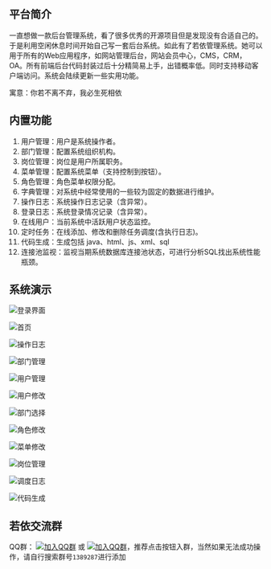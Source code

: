 ## 平台简介

一直想做一款后台管理系统，看了很多优秀的开源项目但是发现没有合适自己的。于是利用空闲休息时间开始自己写一套后台系统。如此有了若依管理系统。她可以用于所有的Web应用程序，如网站管理后台，网站会员中心，CMS，CRM，OA。所有前端后台代码封装过后十分精简易上手，出错概率低。同时支持移动客户端访问。系统会陆续更新一些实用功能。

寓意：你若不离不弃，我必生死相依

## 内置功能

1.	用户管理：用户是系统操作者。
2.	部门管理：配置系统组织机构。
3.	岗位管理：岗位是用户所属职务。
4.	菜单管理：配置系统菜单（支持控制到按钮）。
5.	角色管理：角色菜单权限分配。
6.	字典管理：对系统中经常使用的一些较为固定的数据进行维护。
7.	操作日志：系统操作日志记录（含异常）。
8.	登录日志：系统登录情况记录（含异常）。
9.	在线用户：当前系统中活跃用户状态监控。
10.	定时任务：在线添加、修改和删除任务调度(含执行日志)。
11. 代码生成：生成包括 java、html、js、xml、sql
12. 连接池监视：监视当期系统数据库连接池状态，可进行分析SQL找出系统性能瓶颈。

## 系统演示

![登录界面](https://static.oschina.net/uploads/space/2018/0301/160757_fnZP_1438828.png)

![首页](https://static.oschina.net/uploads/space/2018/0301/221159_e9GB_1438828.png)

![操作日志](https://static.oschina.net/uploads/space/2018/0303/011028_xWoa_1438828.png)

![部门管理](https://static.oschina.net/uploads/space/2018/0311/235903_p5W6_1438828.png)

![用户管理](https://static.oschina.net/uploads/space/2018/0315/005844_Qduc_1438828.png)

![用户修改](https://static.oschina.net/uploads/space/2018/0403/234316_tMEP_1438828.png)

![部门选择](https://static.oschina.net/uploads/space/2018/0315/005851_bFzg_1438828.png)

![角色修改](https://static.oschina.net/uploads/space/2018/0310/164644_Jsre_1438828.png)

![菜单修改](https://static.oschina.net/uploads/space/2018/0311/235934_lHXI_1438828.png)

![岗位管理](https://static.oschina.net/uploads/space/2018/0403/234336_BqKh_1438828.png)

![调度日志](https://static.oschina.net/uploads/space/2018/0407/173459_d28s_1438828.png)

![代码生成](https://static.oschina.net/uploads/space/2018/0413/172629_IQ1C_1438828.png)


## 若依交流群

QQ群： [![加入QQ群](https://img.shields.io/badge/QQ群-1389287-blue.svg)](http://shang.qq.com/wpa/qunwpa?idkey=9a7d9f3274e4bfbf7e40e4a485ff6dc2adbeee8086ce39e40667ed4387414f12) 或 [![加入QQ群](https://img.shields.io/badge/QQ群-1389287-blue.svg)](https://jq.qq.com/?_wv=1027&k=5ONbr1w)，推荐点击按钮入群，当然如果无法成功操作，请自行搜索群号`1389287`进行添加